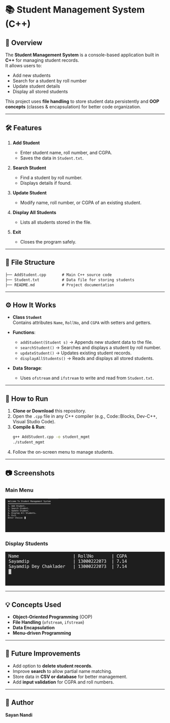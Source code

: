 # 📚 Student Management System (C++)

## 📌 Overview
The **Student Management System** is a console-based application built in **C++** for managing student records.  
It allows users to:
- Add new students
- Search for a student by roll number
- Update student details
- Display all stored students

This project uses **file handling** to store student data persistently and **OOP concepts** (classes & encapsulation) for better code organization.

---

## 🛠 Features
1. **Add Student**
   - Enter student name, roll number, and CGPA.
   - Saves the data in `Student.txt`.

2. **Search Student**
   - Find a student by roll number.
   - Displays details if found.

3. **Update Student**
   - Modify name, roll number, or CGPA of an existing student.

4. **Display All Students**
   - Lists all students stored in the file.

5. **Exit**
   - Closes the program safely.

---

## 📂 File Structure
```
├── AddStudent.cpp       # Main C++ source code
├── Student.txt          # Data file for storing students
├── README.md            # Project documentation
```

---

## ⚙️ How It Works
- **Class `Student`**  
  Contains attributes `Name`, `RollNo`, and `CGPA` with setters and getters.
  
- **Functions**:
  - `addStudent(Student s)` → Appends new student data to the file.
  - `searchStudent()` → Searches and displays a student by roll number.
  - `updateStudent()` → Updates existing student records.
  - `displayAllStudents()` → Reads and displays all stored students.

- **Data Storage**:
  - Uses `ofstream` and `ifstream` to write and read from `Student.txt`.

---

## 🚀 How to Run
1. **Clone or Download** this repository.
2. Open the `.cpp` file in any C++ compiler (e.g., Code::Blocks, Dev-C++, Visual Studio Code).
3. **Compile & Run**:
   ```bash
   g++ AddStudent.cpp -o student_mgmt
   ./student_mgmt
   ```
4. Follow the on-screen menu to manage students.

---

## 📷 Screenshots
### Main Menu
![Main Menu](Screenshot1.jpg)

### Display Students
![Display Students](Screenshot2.jpg)

---

## 💡 Concepts Used
- **Object-Oriented Programming** (OOP)
- **File Handling** (`ofstream`, `ifstream`)
- **Data Encapsulation**
- **Menu-driven Programming**

---

## 🔮 Future Improvements
- Add option to **delete student records**.
- Improve **search** to allow partial name matching.
- Store data in **CSV or database** for better management.
- Add **input validation** for CGPA and roll numbers.

---

## 👤 Author
**Sayan Nandi**  

